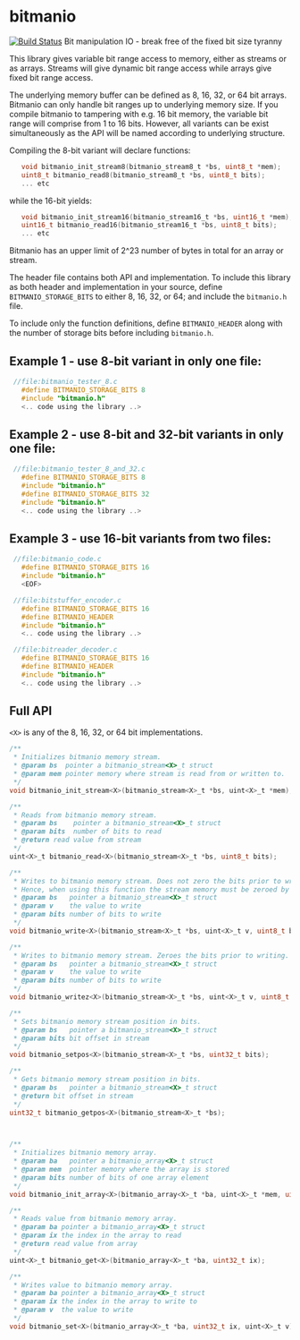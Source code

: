 # bitmanio
[![Build Status](https://travis-ci.org/pellepl/bitmanio.svg?branch=master)](https://travis-ci.org/pellepl/bitmanio)
Bit manipulation IO - break free of the fixed bit size tyranny

 This library gives variable bit range access to memory, either as streams or as arrays. Streams will give dynamic bit range access while arrays give fixed bit range access.
 
 The underlying memory buffer can be defined as 8, 16, 32, or 64 bit arrays. Bitmanio can only handle bit ranges up to underlying memory size. If you compile bitmanio to tampering with e.g. 16 bit memory, the variable bit range will comprise from 1 to 16 bits. However, all variants can be exist simultaneously as the API will be named according to underlying structure.
 
 Compiling the 8-bit variant will declare functions:
```C
   void bitmanio_init_stream8(bitmanio_stream8_t *bs, uint8_t *mem);
   uint8_t bitmanio_read8(bitmanio_stream8_t *bs, uint8_t bits);
   ... etc
```
 while the 16-bit yields:
```C
   void bitmanio_init_stream16(bitmanio_stream16_t *bs, uint16_t *mem);
   uint16_t bitmanio_read16(bitmanio_stream16_t *bs, uint8_t bits);
   ... etc
``` 
 Bitmanio has an upper limit of 2^23 number of bytes in total for an
 array or stream.
 
 The header file contains both API and implementation. To include this library as both header and implementation in your source, define `BITMANIO_STORAGE_BITS` to either 8, 16, 32, or 64; and include the `bitmanio.h` file.
 
 To include only the function definitions, define `BITMANIO_HEADER` along with the number of storage bits before including `bitmanio.h`.
 
## Example 1 - use 8-bit variant in only one file:
```C
 //file:bitmanio_tester_8.c 
   #define BITMANIO_STORAGE_BITS 8
   #include "bitmanio.h"
   <.. code using the library ..>
```
## Example 2 - use 8-bit and 32-bit variants in only one file:
```C
 //file:bitmanio_tester_8_and_32.c 
   #define BITMANIO_STORAGE_BITS 8
   #include "bitmanio.h"
   #define BITMANIO_STORAGE_BITS 32
   #include "bitmanio.h"
   <.. code using the library ..>
```
## Example 3 - use 16-bit variants from two files:
```C
 //file:bitmanio_code.c
   #define BITMANIO_STORAGE_BITS 16
   #include "bitmanio.h"
   <EOF>
```
```C
 //file:bitstuffer_encoder.c
   #define BITMANIO_STORAGE_BITS 16
   #define BITMANIO_HEADER
   #include "bitmanio.h"
   <.. code using the library ..>
```
```C
 //file:bitreader_decoder.c
   #define BITMANIO_STORAGE_BITS 16
   #define BITMANIO_HEADER
   #include "bitmanio.h"
   <.. code using the library ..>
```
## Full API
`<X>` is any of the 8, 16, 32, or 64 bit implementations.
```C
/**
 * Initializes bitmanio memory stream.
 * @param bs  pointer a bitmanio_stream<X>_t struct
 * @param mem pointer memory where stream is read from or written to.
 */
void bitmanio_init_stream<X>(bitmanio_stream<X>_t *bs, uint<X>_t *mem);

/**
 * Reads from bitmanio memory stream.
 * @param bs    pointer a bitmanio_stream<X>_t struct
 * @param bits  number of bits to read
 * @return read value from stream
 */
uint<X>_t bitmanio_read<X>(bitmanio_stream<X>_t *bs, uint8_t bits);

/**
 * Writes to bitmanio memory stream. Does not zero the bits prior to writing.
 * Hence, when using this function the stream memory must be zeroed by user.
 * @param bs   pointer a bitmanio_stream<X>_t struct
 * @param v    the value to write
 * @param bits number of bits to write
 */
void bitmanio_write<X>(bitmanio_stream<X>_t *bs, uint<X>_t v, uint8_t bits);

/**
 * Writes to bitmanio memory stream. Zeroes the bits prior to writing.
 * @param bs   pointer a bitmanio_stream<X>_t struct
 * @param v    the value to write
 * @param bits number of bits to write
 */
void bitmanio_writez<X>(bitmanio_stream<X>_t *bs, uint<X>_t v, uint8_t bits);

/**
 * Sets bitmanio memory stream position in bits.
 * @param bs   pointer a bitmanio_stream<X>_t struct
 * @param bits bit offset in stream
 */
void bitmanio_setpos<X>(bitmanio_stream<X>_t *bs, uint32_t bits);

/**
 * Gets bitmanio memory stream position in bits.
 * @param bs   pointer a bitmanio_stream<X>_t struct
 * @return bit offset in stream
 */
uint32_t bitmanio_getpos<X>(bitmanio_stream<X>_t *bs);



/**
 * Initializes bitmanio memory array.
 * @param ba   pointer a bitmanio_array<X>_t struct
 * @param mem  pointer memory where the array is stored
 * @param bits number of bits of one array element
 */
void bitmanio_init_array<X>(bitmanio_array<X>_t *ba, uint<X>_t *mem, uint8_t bits);

/**
 * Reads value from bitmanio memory array.
 * @param ba pointer a bitmanio_array<X>_t struct
 * @param ix the index in the array to read
 * @return read value from array
 */
uint<X>_t bitmanio_get<X>(bitmanio_array<X>_t *ba, uint32_t ix);

/**
 * Writes value to bitmanio memory array.
 * @param ba pointer a bitmanio_array<X>_t struct
 * @param ix the index in the array to write to
 * @param v  the value to write
 */
void bitmanio_set<X>(bitmanio_array<X>_t *ba, uint32_t ix, uint<X>_t v);
```



